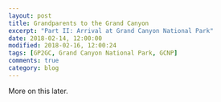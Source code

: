 ```yaml
---
layout: post
title: Grandparents to the Grand Canyon
excerpt: "Part II: Arrival at Grand Canyon National Park"
date: 2018-02-14, 12:00:00
modified: 2018-02-16, 12:00:24
tags: [GP2GC, Grand Canyon National Park, GCNP]
comments: true
category: blog
---
```


More on this later.
